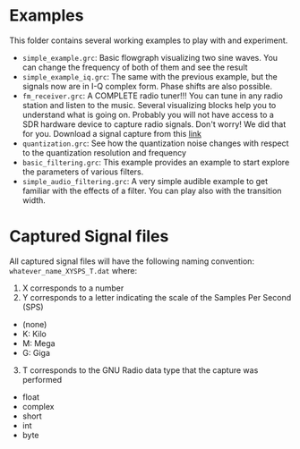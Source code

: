 

# Examples

This folder contains several working examples to play with and experiment.
* `simple_example.grc`: Basic flowgraph visualizing two sine waves. You can
change the frequency of both of them and see the result
* `simple_example_iq.grc`: The same with the previous example, but the 
signals now are in I-Q complex form. Phase shifts are also possible.
* `fm_receiver.grc`: A COMPLETE radio tuner!!! You can tune in any radio
station and listen to the music. Several visualizing blocks help you to
understand what is going on. Probably you will not have access to a SDR hardware
device to capture radio signals. Don't worry! We did that for you. 
Download a signal capture from this [link](https://drive.google.com/open?id=0B2PEM30YcjHXYU5zaFZaQVNjeEk)
* `quantization.grc`: See how the quantization noise changes with respect to
the quantization resolution and frequency
* `basic_filtering.grc`: This example provides an example to start explore the parameters of various filters.
* `simple_audio_filtering.grc`: A very simple audible example to get familiar with the effects of a filter. You can play also with the transition width.

# Captured Signal files
All captured signal files will have the following naming convention:
`whatever_name_XYSPS_T.dat` where:

1. X corresponds to a number
2. Y corresponds to a letter indicating the scale of the Samples Per Second (SPS)
  * (none)
  * K: Kilo
  * M: Mega
  * G: Giga
3. T corresponds to the GNU Radio data type that the capture was performed
  * float
  * complex
  * short
  * int
  * byte
